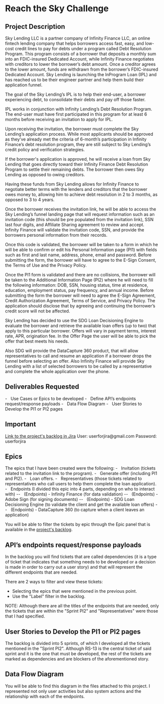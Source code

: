 <h1> Reach the Sky Challenge </h1>

<h2> Project Description </h2>
Sky Lending LLC is a partner company of Infinity Finance LLC, an online fintech lending company that helps borrowers access fast, easy, and low-cost credit lines to pay for debts under a program
called Debt Resolution Program. This program consists of a borrower that deposits a monthly sum into an FDIC-insured Dedicated Account, while Infinity Finance negotiates with creditors to lower the
borrower’s debt amount. Once a creditor agrees to the lower amount, funds are withdrawn from the borrower’s FDIC-insured Dedicated Account.
Sky Lending is launching the InProgram Loan (IPL) and has reached us to be their engineer partner and help them build their application funnel.

The goal of the Sky Lending’s IPL is to help their end-user, a borrower experiencing debt, to consolidate their debts and pay off those faster.

IPL works in conjunction with Infinity Lending’s Debt Resolution Program. The end-user must have first participated in this program for at least 6 months before receiving an invitation to apply for IPL.

Upon receiving the invitation, the borrower must complete the Sky Lending’s application process.
While most applicants should be approved as they’ve already met the criteria of 6-month’s participation in Infinity Finance’s debt resolution program, they are still subject to Sky Lending’s credit
policy and verification strategies. 

If the borrower's application is approved, he will receive a loan from Sky Lending that goes directly toward their Infinity Finance Debt Resolution Program to settle their remaining debts. The borrower
then owes Sky Lending as opposed to owing creditors.

Having these funds from Sky Lending allows for Infinity Finance to negotiate better terms with the lenders and creditors that the borrower owes money to, allowing him to achieve debt resolution in 2
to 3 months, as opposed to 3 to 4 years.

Once the borrower receives the invitation link, he will be able to access the Sky Lending’s funnel landing page that will request information such as an invitation code (this should be pre populated
from the invitation link), SSN last four digits, and Affiliate Sharing agreement to review and accept. Infinity Finance will validate the invitation code, SSN, and provide the borrowers personal information from their records.

Once this code is validated, the borrower will be taken to a form in which he will be able to confirm or edit his Personal Information page (PI1) with fields such as first and last name, address, phone,
email and password. Before submitting the form, the borrower will have to agree to the E-Sign Consent, the Terms of Use and the Privacy Policy.

Once the PI1 form is validated and there are no collisions, the borrower will be taken to the Additional Information Page (PI2) where he will need to fill the following information: DOB, SSN,
housing status, time at residence, education, employment status, pay frequency, and annual income. Before submitting the form the borrower will need to agree the E-Sign Agreement, Credit
Authorization Agreement, Terms of Service, and Privacy Policy. The application should disclose that by agreeing and continuing the borrower’s credit score will not be affected.

Sky Lending has decided to use the SDG Loan Decisioning Engine to evaluate the borrower and retrieve the available loan offers (up to two) that apply to this particular borrower. Offers will vary in
payment terms, interest rate, APR, origination fee. In the Offer Page the user will be able to pick the offer that best meets his needs.

Also SDG will provide the DataCapture 360 product, that will allow representatives to call and resume an application if a borrower drops the funnel before selecting an offer.
Also Infinity Finance will provide Sky Lending with a list of selected borrowers to be called by a representative and complete the whole application over the phone.

<h2> Deliverables Requested </h2>
- &nbsp; Use Cases or Epics to be developed
- &nbsp; Define API’s endpoints request/response payloads
- &nbsp; Data Flow Diagram
- &nbsp; User Stories to Develop the PI1 or PI2 pages

<h2> Important </h2>
<a href="https://leonardosly.atlassian.net/jira/software/projects/RS/boards/8/backlog">Link to the project's backlog in Jira</a>
User: userforjira@gmail.com
Password: userforjira

<h2> Epics </h2>
The epics that I have been created were the following:
- &nbsp; Invitation (tickets related to the invitation link to the program).
- &nbsp; Generate offer (including PI1 and PI2).
- &nbsp; Loan offers.
- &nbsp; Representatives (those tickets related to representatives who call users to help them complete the loan application).
- &nbsp; Endpoints (I divided this epic into 4 parts, depending on who to interact with)
-- &nbsp; (Endpoints) - Infinity Finance (for data validation)
-- &nbsp; (Endpoints) - Adobe Sign (for signing documents)
-- &nbsp; (Endpoints) - SDG Loan Decisioning Engine (to validate the client and get the available loan offers)
-- &nbsp; (Endpoints) - DataCapture 360 (to capture when a client leaves an application)

 You will be able to filter the tickets by epic through the Epic panel that is available in the <a href="https://leonardosly.atlassian.net/jira/software/projects/RS/boards/8/backlog">project's backlog</a>.
 
<h2> API’s endpoints request/response payloads </h2>
In the backlog you will find tickets that are called dependencies (it is a type of ticket that indicates that something needs to be developed or a decision is made in order to carry out a user story) and that will represent the different endpoints that are needed.

There are 2 ways to filter and view these tickets:
- Selecting the epics that were mentioned in the previous point.
- Use the "Label" filter in the backlog.

NOTE: Although there are all the titles of the endpoints that are needed, only the tickets that are within the "Sprint PI2" and "Representatives" were those that I had specified.

<h2> User Stories to Develop the PI1 or PI2 pages </h2>
The backlog is divided into 5 sprints, of which I developed all the tickets mentioned in the "Sprint PI2". Although RS-13 is the central ticket of said sprint and it is the one that must be developed, the rest of the tickets are marked as dependencies and are blockers of the aforementioned story.

<h2> Data Flow Diagram </h2>
You will be able to find this diagram in the files attached to this project. I represented not only user activities but also system actions and the relationship with each of the endpoints.
